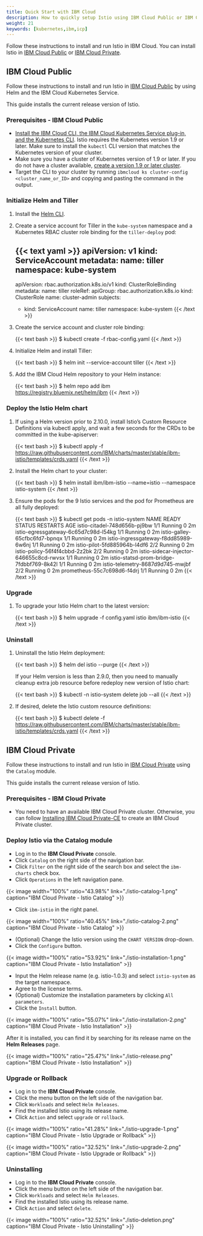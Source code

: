 ```yaml
---
title: Quick Start with IBM Cloud
description: How to quickly setup Istio using IBM Cloud Public or IBM Cloud Private.
weight: 21
keywords: [kubernetes,ibm,icp]
---
```


Follow these instructions to install and run Istio in IBM Cloud.
You can install Istio in [IBM Cloud Public](#ibm-cloud-public) or [IBM Cloud Private](#ibm-cloud-private).

## IBM Cloud Public

Follow these instructions to install and run Istio in
[IBM Cloud Public](https://www.ibm.com/cloud/)
by using Helm and the IBM Cloud Kubernetes Service.

This guide installs the current release version of Istio.

### Prerequisites - IBM Cloud Public

-  [Install the IBM Cloud CLI, the IBM Cloud Kubernetes Service plug-in, and the Kubernetes CLI](https://console.bluemix.net/docs/containers/cs_cli_install.html). Istio requires the Kubernetes version 1.9 or later. Make sure to install the `kubectl` CLI version that matches the Kubernetes version of your cluster.
-  Make sure you have a cluster of Kubernetes version of 1.9 or later. If you do not have a cluster available, [create a version 1.9 or later cluster](https://console.bluemix.net/docs/containers/cs_clusters.html).
-  Target the CLI to your cluster by running `ibmcloud ks cluster-config <cluster_name_or_ID>` and copying and pasting the command in the output.

### Initialize Helm and Tiller

1. Install the [Helm CLI](https://docs.helm.sh/using_helm/#installing-helm).

1. Create a service account for Tiller in the `kube-system` namespace and a Kubernetes RBAC cluster role binding for the `tiller-deploy` pod:

    {{< text yaml >}}
    apiVersion: v1
    kind: ServiceAccount
    metadata:
      name: tiller
      namespace: kube-system
    ---
    apiVersion: rbac.authorization.k8s.io/v1
    kind: ClusterRoleBinding
    metadata:
      name: tiller
    roleRef:
      apiGroup: rbac.authorization.k8s.io
      kind: ClusterRole
      name: cluster-admin
    subjects:
      - kind: ServiceAccount
        name: tiller
        namespace: kube-system
    {{< /text >}}

1. Create the service account and cluster role binding:

    {{< text bash >}}
    $ kubectl create -f rbac-config.yaml
    {{< /text >}}

1. Initialize Helm and install Tiller:

    {{< text bash >}}
    $ helm init --service-account tiller
    {{< /text >}}

1. Add the IBM Cloud Helm repository to your Helm instance:

    {{< text bash >}}
    $ helm repo add ibm https://registry.bluemix.net/helm/ibm
    {{< /text >}}

### Deploy the Istio Helm chart

1. If using a Helm version prior to 2.10.0, install Istio’s Custom Resource Definitions via kubectl apply, and wait a few seconds for the CRDs to be committed in the kube-apiserver:

    {{< text bash >}}
    $ kubectl apply -f https://raw.githubusercontent.com/IBM/charts/master/stable/ibm-istio/templates/crds.yaml
    {{< /text >}}

1. Install the Helm chart to your cluster:

    {{< text bash >}}
    $ helm install ibm/ibm-istio --name=istio --namespace istio-system
    {{< /text >}}

1. Ensure the pods for the 9 Istio services and the pod for Prometheus are all fully deployed:

    {{< text bash >}}
    $ kubectl get pods -n istio-system
    NAME                                       READY     STATUS      RESTARTS   AGE
    istio-citadel-748d656b-pj9bw               1/1       Running     0          2m
    istio-egressgateway-6c65d7c98d-l54kg       1/1       Running     0          2m
    istio-galley-65cfbc6fd7-bpnqx              1/1       Running     0          2m
    istio-ingressgateway-f8dd85989-6w6nj       1/1       Running     0          2m
    istio-pilot-5fd885964b-l4df6               2/2       Running     0          2m
    istio-policy-56f4f4cbbd-2z2bk              2/2       Running     0          2m
    istio-sidecar-injector-646655c8cd-rwvsx    1/1       Running     0          2m
    istio-statsd-prom-bridge-7fdbbf769-8k42l   1/1       Running     0          2m
    istio-telemetry-8687d9d745-mwjbf           2/2       Running     0          2m
    prometheus-55c7c698d6-f4drj                1/1       Running     0          2m
    {{< /text >}}

### Upgrade

1. To upgrade your Istio Helm chart to the latest version:

    {{< text bash >}}
    $ helm upgrade -f config.yaml istio ibm/ibm-istio
    {{< /text >}}

### Uninstall

1. Uninstall the Istio Helm deployment:

    {{< text bash >}}
    $ helm del istio --purge
    {{< /text >}}

    If your Helm version is less than 2.9.0, then you need to manually cleanup extra job resource before redeploy new version of Istio chart:

    {{< text bash >}}
    $ kubectl -n istio-system delete job --all
    {{< /text >}}

1. If desired, delete the Istio custom resource definitions:

    {{< text bash >}}
    $ kubectl delete -f https://raw.githubusercontent.com/IBM/charts/master/stable/ibm-istio/templates/crds.yaml
    {{< /text >}}

## IBM Cloud Private

Follow these instructions to install and run Istio in
[IBM Cloud Private](https://www.ibm.com/cloud/private)
using the `Catalog` module.

This guide installs the current release version of Istio.

### Prerequisites - IBM Cloud Private

- You need to have an available IBM Cloud Private cluster. Otherwise, you can follow [Installing IBM Cloud Private-CE](https://www.ibm.com/support/knowledgecenter/SSBS6K_2.1.0.3/installing/install_containers_CE.html) to create an IBM Cloud Private cluster.

### Deploy Istio via the Catalog module

- Log in to the **IBM Cloud Private** console.
- Click `Catalog` on the right side of the navigation bar.
- Click `Filter` on the right side of the search box and select the `ibm-charts` check box.
- Click `Operations` in the left navigation pane.

{{< image width="100%" ratio="43.98%"
    link="./istio-catalog-1.png"
    caption="IBM Cloud Private - Istio Catalog"
    >}}

- Click `ibm-istio` in the right panel.

{{< image width="100%" ratio="40.45%"
    link="./istio-catalog-2.png"
    caption="IBM Cloud Private - Istio Catalog"
    >}}

- (Optional) Change the Istio version using the `CHART VERSION` drop-down.
- Click the `Configure` button.

{{< image width="100%" ratio="53.92%"
    link="./istio-installation-1.png"
    caption="IBM Cloud Private - Istio Installation"
    >}}

- Input the Helm release name (e.g. istio-1.0.3) and select `istio-system` as the target namespace.
- Agree to the license terms.
- (Optional) Customize the installation parameters by clicking `All parameters`.
- Click the `Install` button.

{{< image width="100%" ratio="55.07%"
    link="./istio-installation-2.png"
    caption="IBM Cloud Private - Istio Installation"
    >}}

After it is installed, you can find it by searching for its release name on the **Helm Releases** page.

{{< image width="100%" ratio="25.47%"
    link="./istio-release.png"
    caption="IBM Cloud Private - Istio Installation"
    >}}

### Upgrade or Rollback

- Log in to the **IBM Cloud Private** console.
- Click the menu button on the left side of the navigation bar.
- Click `Workloads` and select `Helm Releases`.
- Find the installed Istio using its release name.
- Click `Action` and select `upgrade` or `rollback`.

{{< image width="100%" ratio="41.28%"
    link="./istio-upgrade-1.png"
    caption="IBM Cloud Private - Istio Upgrade or Rollback"
    >}}

{{< image width="100%" ratio="32.52%"
    link="./istio-upgrade-2.png"
    caption="IBM Cloud Private - Istio Upgrade or Rollback"
    >}}

### Uninstalling

- Log in to the **IBM Cloud Private** console.
- Click the menu button on the left side of the navigation bar.
- Click `Workloads` and select `Helm Releases`.
- Find the installed Istio using its release name.
- Click `Action` and select `delete`.

{{< image width="100%" ratio="32.52%"
    link="./istio-deletion.png"
    caption="IBM Cloud Private - Istio Uninstalling"
    >}}
